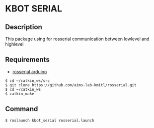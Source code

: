 # KBOT SERIAL
## Description
This package using for rosserial communication between lowlevel and highlevel
## Requirements
- [rosserial arduino](http://wiki.ros.org/rosserial_arduino/Tutorials/Arduino%20IDE%20Setup)
```
$ cd ~/catkin_ws/src
$ git clone https://github.com/aims-lab-kmitl/rosserial.git
$ cd ~/catkin_ws
$ catkin_make
```
## Command
```
$ roslaunch kbot_serial rosserial.launch
```

